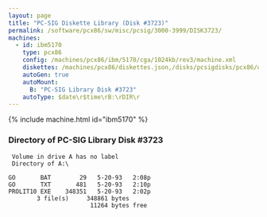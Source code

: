 ```yaml
---
layout: page
title: "PC-SIG Diskette Library (Disk #3723)"
permalink: /software/pcx86/sw/misc/pcsig/3000-3999/DISK3723/
machines:
  - id: ibm5170
    type: pcx86
    config: /machines/pcx86/ibm/5170/cga/1024kb/rev3/machine.xml
    diskettes: /machines/pcx86/diskettes.json,/disks/pcsigdisks/pcx86/diskettes.json
    autoGen: true
    autoMount:
      B: "PC-SIG Library Disk #3723"
    autoType: $date\r$time\rB:\rDIR\r
---
```


{% include machine.html id="ibm5170" %}

### Directory of PC-SIG Library Disk #3723

     Volume in drive A has no label
     Directory of A:\

    GO       BAT        29   5-20-93   2:08p
    GO       TXT       481   5-20-93   2:10p
    PROLIT10 EXE    348351   5-20-93   2:02p
            3 file(s)     348861 bytes
                           11264 bytes free
